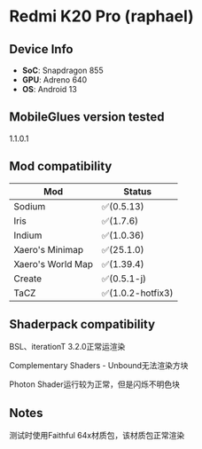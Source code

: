 # Redmi K20 Pro (raphael)


## Device Info


- **SoC**: Snapdragon 855
- **GPU**: Adreno 640
- **OS**: Android 13


## MobileGlues version tested


1.1.0.1


## Mod compatibility


|**Mod**|**Status**|
|---|---|
| Sodium | ✅(0.5.13) |
| Iris | ✅(1.7.6) |
| Indium | ✅(1.0.36) |
| Xaero's Minimap | ✅(25.1.0) |
| Xaero's World Map | ✅(1.39.4) |
| Create | ✅(0.5.1-j) |
| TaCZ | ✅(1.0.2-hotfix3) |


## Shaderpack compatibility


BSL、iterationT 3.2.0正常运渲染

Complementary Shaders - Unbound无法渲染方块

Photon Shader运行较为正常，但是闪烁不明色块


## Notes


测试时使用Faithful 64x材质包，该材质包正常渲染
